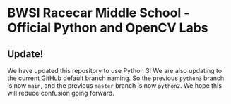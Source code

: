 # BWSI Racecar Middle School - Official Python and OpenCV Labs

## Update!

We have updated this repository to use Python 3! We are also updating to the current GitHub default branch naming. So the previous `python3` branch is now `main`, and the previous `master` branch is now `python2`. We hope this will reduce confusion going forward.
